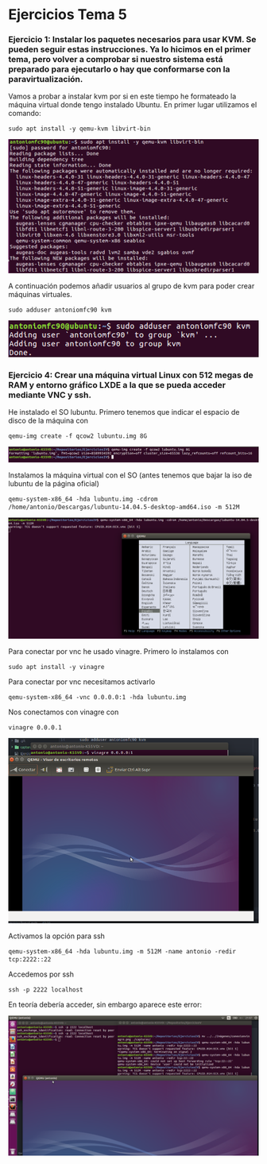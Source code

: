 
# Ejercicios Tema 5 #

### Ejercicio 1: Instalar los paquetes necesarios para usar KVM. Se pueden seguir estas instrucciones. Ya lo hicimos en el primer tema, pero volver a comprobar si nuestro sistema está preparado para ejecutarlo o hay que conformarse con la paravirtualización. ###

Vamos a probar a instalar kvm por si en este tiempo he formateado la máquina virtual donde tengo instalado Ubuntu. En primer lugar utilizamos el comando:

    sudo apt install -y qemu-kvm libvirt-bin

![](capturas/instalacionkvm.png)

A continuación podemos añadir usuarios al grupo de kvm para poder crear máquinas virtuales.

    sudo adduser antoniomfc90 kvm

![](capturas/aniadiruser.png)


### Ejercicio 4: Crear una máquina virtual Linux con 512 megas de RAM y entorno gráfico LXDE a la que se pueda acceder mediante VNC y ssh. ###

He instalado el SO lubuntu. Primero tenemos que indicar el espacio de disco de la máquina con

    qemu-img create -f qcow2 lubuntu.img 8G

![](capturas/ejercicio41.png)

Instalamos la máquina virtual con el SO (antes tenemos que bajar la iso de lubuntu de la página oficial)

    qemu-system-x86_64 -hda lubuntu.img -cdrom /home/antonio/Descargas/lubuntu-14.04.5-desktop-amd64.iso -m 512M

![](capturas/ejercicio52.png)

Para conectar por vnc he usado vinagre. Primero lo instalamos con

    sudo apt install -y vinagre

Para conectar por vnc necesitamos activarlo

    qemu-system-x86_64 -vnc 0.0.0.0:1 -hda lubuntu.img

Nos conectamos con vinagre con

    vinagre 0.0.0.1

![](capturas/conexionvinagre.png)

Activamos la opción para ssh

    qemu-system-x86_64 -hda lubuntu.img -m 512M -name antonio -redir tcp:2222::22

Accedemos por ssh

    ssh -p 2222 localhost

En teoría debería acceder, sin embargo aparece este error:

![](capturas/sshno.png)
